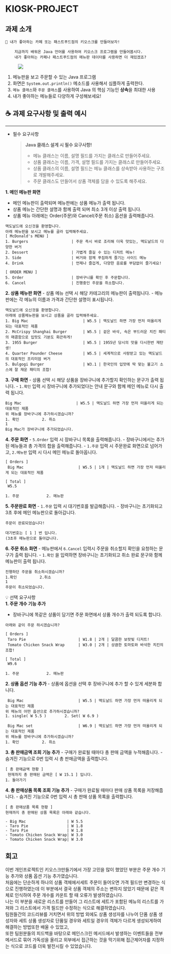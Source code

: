 # KIOSK-PROJECT
## 과제 소개

````
📢 내가 좋아하는 카페 또는 패스트푸드점의 키오스크를 만들어보자!

    지금까지 배워온 Java 언어를 사용하여 키오스크 프로그램을 만들어봅시다.
    내가 좋아하는 카페나 패스트푸드점의 메뉴판 데이터를 사용하면 더 재밌겠죠?
````
<figure>
    <img src="https://file.notion.so/f/f/83c75a39-3aba-4ba4-a792-7aefe4b07895/8ca4da3d-2338-41ec-ba10-84feae77273b/Untitled.png?id=d9bf83cd-5db6-44a4-9bc8-cef8fbfdb603&table=block&spaceId=83c75a39-3aba-4ba4-a792-7aefe4b07895&expirationTimestamp=1704873600000&signature=5fpPZTrGA83NrffRNQ8gyAd2MXyRrk9RfXV_7iKdNxU&downloadName=Untitled.png">
</figure>

1. 메뉴판을 보고 주문할 수 있는 Java 프로그램
2. 화면은 `System.out.println()` 메소드를 사용해서 심플하게 출력한다.
3. `메뉴 클래스`와 `주문 클래스`를 사용하여 Java 의 핵심 기능인 **상속**을 최대한 사용
4. 내가 좋아하는 메뉴들로 다양하게 구성해보세요!

## ☕ 과제 요구사항 및 출력 예시

---

- 필수 요구사항
    
    > **Java 클래스 설계 시 필수 요구사항!**
    > 
    > - 메뉴 클래스는 이름, 설명 필드를 가지는 클래스로 만들어주세요.
    > - 상품 클래스는 이름, 가격, 설명 필드를 가지는 클래스로 만들어주세요.
    > - 상품 클래스의 이름, 설명 필드는 메뉴 클래스를 상속받아 사용하는 구조로 개발해주세요.
    > - 주문 클래스도 만들어서 상품 객체를 담을 수 있도록 해주세요.

**1. 메인 메뉴판 화면**
   - 메인 메뉴판이 출력되며 메뉴판에는 상품 메뉴가 출력 됩니다.
   -  상품 메뉴는 간단한 설명과 함께 출력 되며 최소 3개 이상 출력 됩니다.
   - 상품 메뉴 아래에는 Order(주문)와 Cancel(주문 취소) 옵션을 출력해줍니다.
 ````
맥도날드에 오신것을 환영합니다.
아래 메뉴판을 보시고 메뉴를 골라 입력해주세요.
[ McDonald's MENU ]
1. Burgers                   | 주문 즉시 바로 조리해 더욱 맛있는, 맥도날드의 다양한 버거 
2. Dessert                   | 가볍게 즐길 수 있는 디저트 메뉴! 
3. Side                      | 버거와 함께 푸짐하게 즐기는 사이드 메뉴 
4. Drink                     | 언제나 즐겁게, 다양한 음료를 부담없이 즐기세요! 

[ ORDER MENU ]
5. Order                     | 장바구니를 확인 후 주문합니다. 
6. Cancel                    | 진행중인 주문을 취소합니다.
````
**2. 상품 메뉴판 화면**
    - 상품 메뉴 선택 시 해당 카테고리의 메뉴판이 출력됩니다.
    - 메뉴판에는 각 메뉴의 이름과 가격과 간단한 설명이 표시됩니다.
````
맥도날드에 오신것을 환영합니다.
아래에 상품메뉴판을 보시고 상품을 골라 입력해주세요.
1. Big Mac                        | W5.5 | 맥도날드 하면 가장 먼저 떠올리게 되는 대표적인 제품 
2. McCrispy Shanghai Burger       | W5.5 | 겉은 바삭, 속은 부드러운 치킨 패티의 매콤함으로 입맛도 기분도 화끈하게! 
3. 1955 Burger                    | W5.5 | 1955년 당시의 맛을 다시한번 재탄생! 
4. Quarter Pounder Cheese         | W5.5 | 세계적으로 사랑받고 있는 맥도날드의 대표적인 프리미엄 버거 
5. Bulgogi Burger                 | W3.1 | 한국인의 입맛에 딱 맞는 불고기 소스에 잘 재운 패티의 조합!
````
**3. 구매 화면**
    - 상품 선택 시 해당 상품을 장바구니에 추가할지 확인하는 문구가 출력 됩니다.
    - `1.확인` 입력 시 장바구니에 추가되었다는 안내 문구와 함께 메인 메뉴로 다시 출력 됩니다.
````
Big Mac                        | W5.5 | 맥도날드 하면 가장 먼저 떠올리게 되는 대표적인 제품 
위 메뉴를 장바구니에 추가하시겠습니까?
1. 확인          2. 취소
1
Big Mac가 장바구니에 추가되었습니다.
````
**4. 주문 화면**
    - `5.Order` 입력 시 장바구니 목록을 출력해줍니다.
    - 장바구니에서는 추가된 메뉴들과 총 가격의 합을 출력해줍니다.
    - `1.주문` 입력 시 주문완료 화면으로 넘어가고, `2.메뉴판` 입력 시 다시 메인 메뉴로 돌아옵니다.
````
[ Orders ]
 Big Mac                        | W5.5 | 1개 | 맥도날드 하면 가장 먼저 떠올리게 되는 대표적인 제품 

[ Total ] 
 W5.5

1. 주문            2. 메뉴판
````
**5. 주문완료 화면**
    - `1.주문` 입력 시 대기번호를 발급해줍니다.
    - 장바구니는 초기화되고 3초 후에 메인 메뉴판으로 돌아갑니다.
````
주문이 완료되었습니다! 

대기번호는 [ 1 ] 번 입니다.
(3초후 메뉴판으로 돌아갑니다.
````
**6. 주문 취소 화면**
    - 메뉴판에서 `6.Cancel` 입력시 주문을 취소할지 확인을 요청하는 문구가 출력 됩니다.
    - `1.확인` 을 입력하면 장바구니는 초기화되고 취소 완료 문구와 함께 메뉴판이 출력 됩니다.
````
진행하던 주문을 취소하시겠습니까?
1.확인          2.취소
1
주문이 취소되었습니다.
````
💡 선택 요구사항  
**1. 주문 개수 기능 추가**
   - 장바구니에 똑같은 상품이 담기면 주문 화면에서 상품 개수가 출력 되도록 합니다.
````
아래와 같이 주문 하시겠습니까? 

[ Orders ]
 Taro Pie                       | W1.8 | 2개 | 달콤한 보랏빛 디저트! 
 Tomato Chicken Snack Wrap      | W3.0 | 2개 | 상큼한 토마토와 바삭한 치킨의 조합! 

[ Total ] 
 W9.6

1. 주문            2. 메뉴판
````
**2. 상품 옵션 기능 추가**
    - 상품에 옵션을 선택 후 장바구니에 추가 할 수 있게 세분화 합니다.
````
 Big Mac                        | W5.5 | 맥도날드 하면 가장 먼저 떠올리게 되는 대표적인 제품 
위 메뉴의 어떤 옵션으로 추가하시겠습니까?
1. single( W 5.5 )        2. Set( W 6.9 )
````
````
 Big Mac set                    | W6.9 | 맥도날드 하면 가장 먼저 떠올리게 되는 대표적인 제품 
위 메뉴를 장바구니에 추가하시겠습니까?
1. 확인          2. 취소
````
**3. 총 판매금액 조회 기능 추가**
    - 구매가 완료될 때마다 총 판매 금액을 누적해줍니다.
    - 숨겨진 기능으로 0번 입력 시 총 판매금액을 출력합니다.
````
[ 총 판매금액 현황 ] 
 현재까지 총 판매된 금액은 [ W 15.1 ] 입니다.
1. 돌아가기
````
**4. 총 판매상품 목록 조회 기능 추가**
    - 구매가 완료될 때마다 판매 상품 목록을 저장해줍니다.
    - 숨겨진 기능으로 0번 입력 시 총 판매 상품 목록을 출력합니다.
````
[ 총 판매상품 목록 현황 ] 
현재까지 총 판매된 상품 목록은 아래와 같습니다.

- Big Mac                  | W 5.5
- Taro Pie                 | W 1.8
- Taro Pie                 | W 1.8
- Tomato Chicken Snack Wrap| W 3.0
- Tomato Chicken Snack Wrap| W 3.0
````
## 회고
이번 개인프로젝트인 키오스크만들기에서 가장 고민을 많이 했었던 부분은 주문 개수 기능 추가와 상품 옵션 기능 추가였습니다.  
처음에는 단순하게 하나의 상품 객체에서세트 주문이 들어오면 가격 필드만 변경하는 식으로 진행하였는데 이 부분에서 결국 상품 객체의 
주소는 변하지 않았기 때문에 같은 객체로 인식하여 주문 개수를 카운트 할 때 오류가 발생하였습니다.  
나는 이 부분을 새로운 리스트를 만들어 그 리스트에 세트가 포함된 메뉴의 리스트를 가져와 그 리스트에서 가격 필드만 수정하는 식으로 해결하였습니다.  
팀원들간의 코드리뷰를 거치면서 위의 방법 외에도 상품 생성자를 나누어 단품 상품 생성자와 세트 상품 생성자로 단품일 경우와 세트일 경우의 객체가 다르게 생성되게하여 해결하는 방법또한 배울 수 있었고,  
또한 팀원분들의 피드백을 바탕으로 메인스크린 메서드에서 발생하는 이벤트들을 전부 메서드로 묶어 가독성을 올리고 외부에서 접근하는 것을 막기위해 접근제어자를 지정하는 식으로 코드를 더욱 발전시킬 수 있었습니다.
